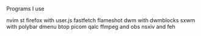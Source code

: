 Programs I use

nvim
st
firefox with user.js
fastfetch
flameshot
dwm with dwmblocks
sxwm with polybar
dmenu
btop
picom
qalc
ffmpeg and obs
nsxiv and feh
